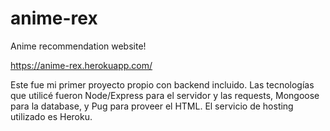 # anime-rex
Anime recommendation website!

https://anime-rex.herokuapp.com/

Este fue mi primer proyecto propio con backend incluido. Las tecnologías que utilicé fueron Node/Express para el servidor y las requests, Mongoose para la database, y Pug para proveer el HTML. El servicio de hosting utilizado es Heroku.
